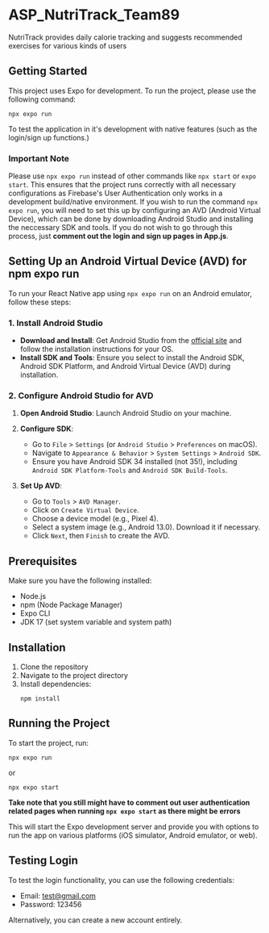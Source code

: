 # ASP_NutriTrack_Team89
NutriTrack provides daily calorie tracking and suggests recommended exercises for various kinds of users 

## Getting Started

This project uses Expo for development. To run the project, please use the following command:

```
npx expo run
```
To test the application in it's development with native features (such as the login/sign up functions.)

### Important Note

Please use `npx expo run` instead of other commands like `npx start` or `expo start`. This ensures that the project runs correctly with all necessary configurations as Firebase's User Authentication only works in a development build/native environment. If you wish to run the command `npx expo run`, you will need to set this up by configuring an AVD (Android Virtual Device), which can be done by downloading Android Studio and installing the neccessary SDK and tools. If you do not wish to go through this process, just **comment out the login and sign up pages in App.js**.

## Setting Up an Android Virtual Device (AVD) for npm expo run

To run your React Native app using `npx expo run` on an Android emulator, follow these steps:

### 1. Install Android Studio

- **Download and Install**: Get Android Studio from the [official site](https://developer.android.com/studio) and follow the installation instructions for your OS.
- **Install SDK and Tools**: Ensure you select to install the Android SDK, Android SDK Platform, and Android Virtual Device (AVD) during installation.

### 2. Configure Android Studio for AVD

1. **Open Android Studio**:
   Launch Android Studio on your machine.

2. **Configure SDK**:
   - Go to `File` > `Settings` (or `Android Studio` > `Preferences` on macOS).
   - Navigate to `Appearance & Behavior` > `System Settings` > `Android SDK`.
   - Ensure you have Android SDK 34 installed (not 35!), including `Android SDK Platform-Tools` and `Android SDK Build-Tools`.

3. **Set Up AVD**:
   - Go to `Tools` > `AVD Manager`.
   - Click on `Create Virtual Device`.
   - Choose a device model (e.g., Pixel 4).
   - Select a system image (e.g., Android 13.0). Download it if necessary.
   - Click `Next`, then `Finish` to create the AVD.

## Prerequisites

Make sure you have the following installed:
- Node.js
- npm (Node Package Manager)
- Expo CLI
- JDK 17 (set system variable and system path)

## Installation

1. Clone the repository
2. Navigate to the project directory
3. Install dependencies:
   ```
   npm install
   ```

## Running the Project

To start the project, run:

```
npx expo run
```
or

```
npx expo start
```
**Take note that you still might have to comment out user authentication related pages when running `npx expo start` as there might be errors**

This will start the Expo development server and provide you with options to run the app on various platforms (iOS simulator, Android emulator, or web).

## Testing Login

To test the login functionality, you can use the following credentials:

- Email: test@gmail.com
- Password: 123456

Alternatively, you can create a new account entirely.
